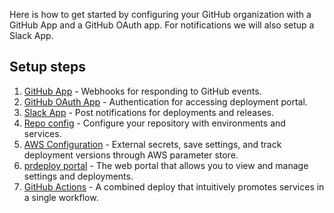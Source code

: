 Here is how to get started by configuring your GitHub organization with a GitHub App and a GitHub OAuth app. For notifications we will also setup a Slack App.

## Setup steps

1. [GitHub App](./1-github-app.md) - Webhooks for responding to GitHub events.
2. [GitHub OAuth App](./2-github-oauth-app.md) - Authentication for accessing deployment portal.
3. [Slack App](./3-slack-app.md) - Post notifications for deployments and releases.
4. [Repo config](./4-jira-integration.md) - Configure your repository with environments and services.
5. [AWS Configuration](./5-aws-configuration.md) - External secrets, save settings, and track deployment versions through AWS parameter store.
6. [prdeploy portal](./6-prdeploy-portal.md) - The web portal that allows you to view and manage settings and deployments.
7. [GitHub Actions](./7-github-actions.md) - A combined deploy that intuitively promotes services in a single workflow.
